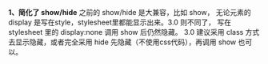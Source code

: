 **1、简化了 show/hide**
之前的 show/hide 是大兼容，比如 show， 无论元素的 display 是写在style，stylesheet里都能显示出来。3.0 则不同了，
写在 stylesheet 里的 display:none 调用 show 后仍然隐藏。 3.0 建议采用 class 方式去显示隐藏，或者完全采用 hide 先隐藏（不使用css代码），再调用 show 也可以。

<style>
    input {
        display: none;
    }
</style>
<input id="txt" type="text" value=""/>
<script>
    $('#txt').show(); // 仍然隐藏的状态
</script>


